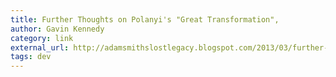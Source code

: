 ```yaml
---
title: Further Thoughts on Polanyi's "Great Transformation",
author: Gavin Kennedy
category: link
external_url: http://adamsmithslostlegacy.blogspot.com/2013/03/further-thoughts-on-polanyis-great.html
tags: dev
---
```

